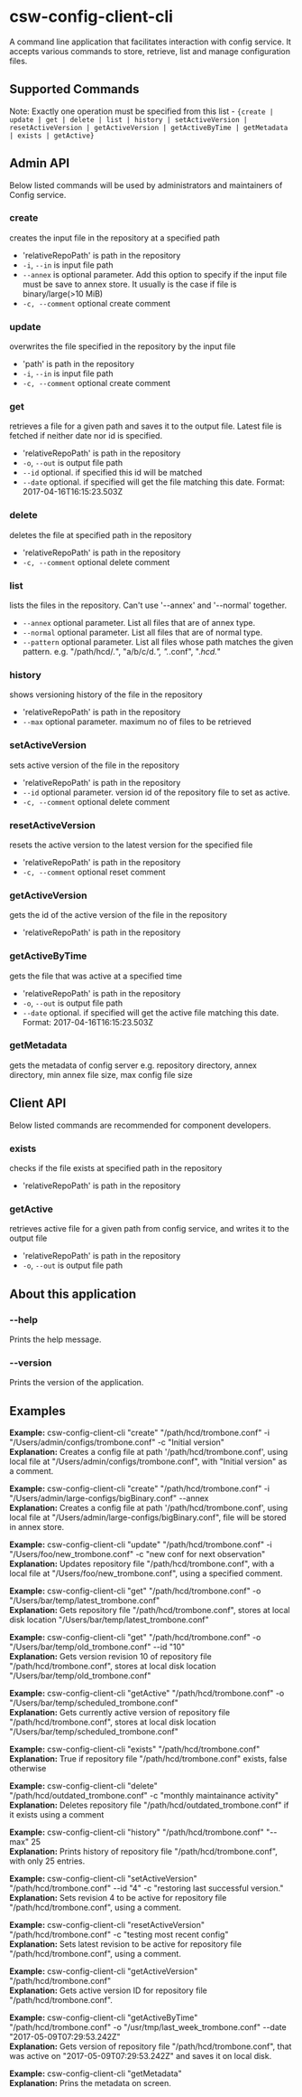 # csw-config-client-cli

A command line application that facilitates interaction with config service. It accepts various commands to store, retrieve, list and manage configuration files.

## Supported Commands

Note: Exactly one operation must be specified from this list - `{create | update | get | delete | list | history | setActiveVersion | resetActiveVersion | getActiveVersion | getActiveByTime | getMetadata | exists | getActive}`

## Admin API
Below listed commands will be used by administrators and maintainers of Config service.

### create
creates the input file in the repository at a specified path

 * 'relativeRepoPath' is path in the repository
 * `-i`, `--in` is input file path
 * `--annex` is optional parameter. Add this option to specify if the input file must be save to annex store. It usually is the case if file is binary/large(>10 MiB)
 * `-c, --comment` optional create comment
 
### update
overwrites the file specified in the repository by the input file

 * 'path' is path in the repository
 * `-i`, `--in` is input file path
 * `-c, --comment` optional create comment
 
### get
retrieves a file for a given path and saves it to the output file. Latest file is fetched if neither date nor id is specified.

 * 'relativeRepoPath' is path in the repository
 * `-o`, `--out` is output file path
 * `--id` optional. if specified this id will be matched
 * `--date` optional. if specified will get the file matching this date. Format: 2017-04-16T16:15:23.503Z
 
### delete
 deletes the file at specified path in the repository
 
  * 'relativeRepoPath' is path in the repository
  * `-c, --comment` optional delete comment
  
### list
lists the files in the repository. Can't use '--annex' and '--normal' together.

 * `--annex` optional parameter. List all files that are of annex type. 
 * `--normal` optional parameter. List all files that are of normal type. 
 * `--pattern` optional parameter. List all files whose path matches the given pattern. e.g. "/path/hcd/*.*", "a/b/c/d.*", ".*.conf", ".*hcd.*"
 
### history
shows versioning history of the file in the repository

* 'relativeRepoPath' is path in the repository
* `--max` optional parameter. maximum no of files to be retrieved

### setActiveVersion
sets active version of the file in the repository

 * 'relativeRepoPath' is path in the repository
 * `--id` optional parameter. version id of the repository file to set as active.
 * `-c, --comment` optional delete comment

### resetActiveVersion
resets the active version to the latest version for the specified file

  * 'relativeRepoPath' is path in the repository
  * `-c, --comment` optional reset comment
  
### getActiveVersion
gets the id of the active version of the file in the repository

 * 'relativeRepoPath' is path in the repository
 
### getActiveByTime
gets the file that was active at a specified time

  * 'relativeRepoPath' is path in the repository
  * `-o`, `--out` is output file path
  * `--date` optional. if specified will get the active file matching this date. Format: 2017-04-16T16:15:23.503Z
  
### getMetadata
gets the metadata of config server e.g. repository directory, annex directory, min annex file size, max config file size

## Client API
Below listed commands are recommended for component developers.

### exists
checks if the file exists at specified path in the repository

 * 'relativeRepoPath' is path in the repository
 
### getActive
retrieves active file for a given path from config service, and writes it to the output file
  * 'relativeRepoPath' is path in the repository
  * `-o`, `--out` is output file path
  
## About this application 
 
### --help 
Prints the help message.

### --version 
Prints the version of the application.

## Examples

**Example:** csw-config-client-cli "create" "/path/hcd/trombone.conf" -i "/Users/admin/configs/trombone.conf" -c "Initial version"   
**Explanation:** Creates a config file at path '/path/hcd/trombone.conf', using local file at "/Users/admin/configs/trombone.conf", with "Initial version" as a comment.

**Example:** csw-config-client-cli "create" "/path/hcd/trombone.conf" -i "/Users/admin/large-configs/bigBinary.conf" --annex   
**Explanation:** Creates a config file at path '/path/hcd/trombone.conf', using local file at "/Users/admin/large-configs/bigBinary.conf", file will be stored in annex store.

**Example:** csw-config-client-cli "update" "/path/hcd/trombone.conf" -i "/Users/foo/new_trombone.conf" -c "new conf for next observation"    
**Explanation:** Updates repository file "/path/hcd/trombone.conf", with a local file at "/Users/foo/new_trombone.conf", using a specified comment.

**Example:** csw-config-client-cli "get" "/path/hcd/trombone.conf" -o "/Users/bar/temp/latest_trombone.conf"    
**Explanation:** Gets repository file "/path/hcd/trombone.conf", stores at local disk location "/Users/bar/temp/latest_trombone.conf"

**Example:** csw-config-client-cli "get" "/path/hcd/trombone.conf" -o "/Users/bar/temp/old_trombone.conf" --id "10"    
**Explanation:** Gets version revision 10 of repository file "/path/hcd/trombone.conf", stores at local disk location "/Users/bar/temp/old_trombone.conf"

**Example:** csw-config-client-cli "getActive" "/path/hcd/trombone.conf" -o "/Users/bar/temp/scheduled_trombone.conf"    
**Explanation:** Gets currently active version of repository file "/path/hcd/trombone.conf", stores at local disk location "/Users/bar/temp/scheduled_trombone.conf"

**Example:** csw-config-client-cli "exists" "/path/hcd/trombone.conf"    
**Explanation:** True if repository file "/path/hcd/trombone.conf" exists, false otherwise

**Example:** csw-config-client-cli "delete" "/path/hcd/outdated_trombone.conf" -c "monthly maintainance activity"    
**Explanation:** Deletes repository file "/path/hcd/outdated_trombone.conf" if it exists using a comment

**Example:** csw-config-client-cli "history" "/path/hcd/trombone.conf" "--max" 25    
**Explanation:** Prints history of repository file "/path/hcd/trombone.conf", with only 25 entries.

**Example:** csw-config-client-cli "setActiveVersion" "/path/hcd/trombone.conf" --id "4" -c "restoring last successful version."    
**Explanation:** Sets revision 4 to be active for repository file "/path/hcd/trombone.conf", using a comment.

**Example:** csw-config-client-cli "resetActiveVersion" "/path/hcd/trombone.conf" -c "testing most recent config"    
**Explanation:** Sets latest revision to be active for repository file "/path/hcd/trombone.conf", using a comment.

**Example:** csw-config-client-cli "getActiveVersion" "/path/hcd/trombone.conf"    
**Explanation:** Gets active version ID for repository file "/path/hcd/trombone.conf".

**Example:** csw-config-client-cli "getActiveByTime" "/path/hcd/trombone.conf" -o "/usr/tmp/last_week_trombone.conf" --date "2017-05-09T07:29:53.242Z"    
**Explanation:** Gets version of repository file "/path/hcd/trombone.conf", that was active on "2017-05-09T07:29:53.242Z" and saves it on local disk.

**Example:** csw-config-client-cli "getMetadata"    
**Explanation:** Prins the metadata on screen.


